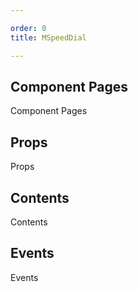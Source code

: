 ```yaml
---

order: 0
title: MSpeedDial

---
```

 
## Component Pages
 
Component Pages
 
## Props
 
Props
 
## Contents
 
Contents
 
## Events
 
Events
 
